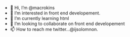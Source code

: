 - 👋 Hi, I’m @macrokins
- 👀 I’m interested in front end developement.
- 🌱 I’m currently learning html
- 💞️ I’m looking to collaborate on front end developement
- 📫 How to reach me twitter...@ijsolomnon.

<!---
macrokins/macrokins is a ✨ special ✨ repository because its `README.md` (this file) appears on your GitHub profile.
You can click the Preview link to take a look at your changes.
--->
